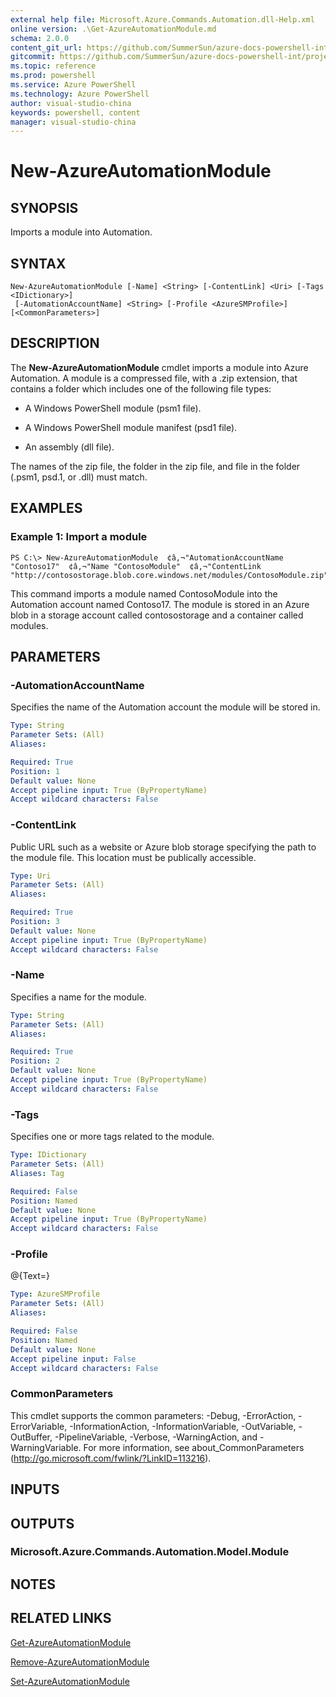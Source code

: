 ```yaml
---
external help file: Microsoft.Azure.Commands.Automation.dll-Help.xml
online version: .\Get-AzureAutomationModule.md
schema: 2.0.0
content_git_url: https://github.com/SummerSun/azure-docs-powershell-int/projects/azure-docs-powershell-int/azureps-cmdlets-docs/ServiceManagement/Azure.Automation/v2.0/CmdletMDs/New-AzureAutomationModule.md
gitcommit: https://github.com/SummerSun/azure-docs-powershell-int/projects/azure-docs-powershell-int/azureps-cmdlets-docs/ServiceManagement/Azure.Automation/v2.0/CmdletMDs/New-AzureAutomationModule.md
ms.topic: reference
ms.prod: powershell
ms.service: Azure PowerShell
ms.technology: Azure PowerShell
author: visual-studio-china
keywords: powershell, content
manager: visual-studio-china
---
```


# New-AzureAutomationModule

## SYNOPSIS
Imports a module into Automation.

## SYNTAX

```
New-AzureAutomationModule [-Name] <String> [-ContentLink] <Uri> [-Tags <IDictionary>]
 [-AutomationAccountName] <String> [-Profile <AzureSMProfile>] [<CommonParameters>]
```

## DESCRIPTION
The **New-AzureAutomationModule** cmdlet imports a module into Azure Automation.
A module is a compressed file, with a .zip extension, that contains a folder which includes one of the following file types:

- A Windows PowerShell module (psm1 file). 

- A Windows PowerShell module manifest (psd1 file). 

- An assembly (dll file).

The names of the zip file, the folder in the zip file, and file in the folder (.psm1, psd.1, or .dll) must match.

## EXAMPLES

### Example 1: Import a module
```
PS C:\> New-AzureAutomationModule  ¢â‚¬"AutomationAccountName "Contoso17"  ¢â‚¬"Name "ContosoModule"  ¢â‚¬"ContentLink "http://contosostorage.blob.core.windows.net/modules/ContosoModule.zip"
```

This command imports a module named ContosoModule into the Automation account named Contoso17.
The module is stored in an Azure blob in a storage account called contosostorage and a container called modules.

## PARAMETERS

### -AutomationAccountName
Specifies the name of the Automation account the module will be stored in.

```yaml
Type: String
Parameter Sets: (All)
Aliases: 

Required: True
Position: 1
Default value: None
Accept pipeline input: True (ByPropertyName)
Accept wildcard characters: False
```

### -ContentLink
Public URL such as a website or Azure blob storage specifying the path to the module file.
This location must be publically accessible.

```yaml
Type: Uri
Parameter Sets: (All)
Aliases: 

Required: True
Position: 3
Default value: None
Accept pipeline input: True (ByPropertyName)
Accept wildcard characters: False
```

### -Name
Specifies a name for the module.

```yaml
Type: String
Parameter Sets: (All)
Aliases: 

Required: True
Position: 2
Default value: None
Accept pipeline input: True (ByPropertyName)
Accept wildcard characters: False
```

### -Tags
Specifies one or more tags related to the module.

```yaml
Type: IDictionary
Parameter Sets: (All)
Aliases: Tag

Required: False
Position: Named
Default value: None
Accept pipeline input: True (ByPropertyName)
Accept wildcard characters: False
```

### -Profile
@{Text=}

```yaml
Type: AzureSMProfile
Parameter Sets: (All)
Aliases: 

Required: False
Position: Named
Default value: None
Accept pipeline input: False
Accept wildcard characters: False
```

### CommonParameters
This cmdlet supports the common parameters: -Debug, -ErrorAction, -ErrorVariable, -InformationAction, -InformationVariable, -OutVariable, -OutBuffer, -PipelineVariable, -Verbose, -WarningAction, and -WarningVariable. For more information, see about_CommonParameters (http://go.microsoft.com/fwlink/?LinkID=113216).

## INPUTS

## OUTPUTS

### Microsoft.Azure.Commands.Automation.Model.Module

## NOTES

## RELATED LINKS

[Get-AzureAutomationModule](.\Get-AzureAutomationModule.md)

[Remove-AzureAutomationModule](.\Remove-AzureAutomationModule.md)

[Set-AzureAutomationModule](.\Set-AzureAutomationModule.md)

